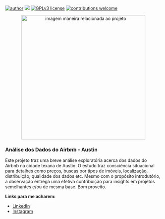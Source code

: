 [![author](https://img.shields.io/badge/author-ribeiroalair-red.svg)](https://www.linkedin.com/in/alair-ribeiro/) [![](https://img.shields.io/badge/python-3.7+-blue.svg)](https://www.python.org/downloads/release/python-365/) [![GPLv3 license](https://img.shields.io/badge/License-GPLv3-blue.svg)](http://perso.crans.org/besson/LICENSE.html) [![contributions welcome](https://img.shields.io/badge/contributions-welcome-brightgreen.svg?style=flat)](https://github.com/rafaelnduarte/portfolio/issues)

<p align="center">
  <img src="https://image.freepik.com/free-photo/tablet-with-annual-report_1098-3459.jpg" alt="imagem maneira relacionada ao projeto"height=400px >
  </p>
  
  ### Análise dos Dados do Airbnb - Austin
  
  Este projeto traz uma breve análise exploratória acerca dos dados do Airbnb na cidade texana de Austin. O estudo traz consciência situacional para detalhes como preços, buscas por tipos de imóveis, localização, distribuição, qualidade dos dados etc. Mesmo com o propósito introdutório, a observação entrega uma efetiva contribuição para insights em projetos semelhantes e/ou de mesma base. Bom proveito. 
  
  **Links para me acharem:**
* [LinkedIn](https://www.linkedin.com/in/alair-ribeiro/)
* [Instagram](https://www.instagram.com/alairdovale/)
